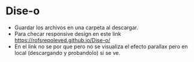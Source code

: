 # Dise-o

* Guardar los archivos en una carpeta al descargar.
* Para checar responsive design en este link https://rofsrepoleved.github.io/Dise-o/
* En el link no se por que pero no se visualiza el efecto parallax pero en local (descargando y probandolo) si se ve.
